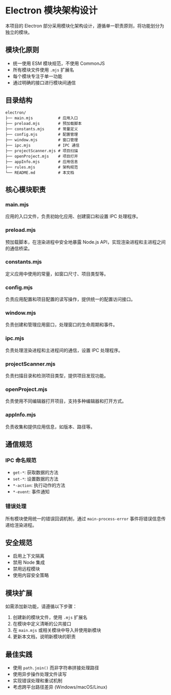 # Electron 模块架构设计

本项目的 Electron 部分采用模块化架构设计，遵循单一职责原则，将功能划分为独立的模块。

## 模块化原则

- 统一使用 ESM 模块规范，不使用 CommonJS
- 所有模块文件使用 `.mjs` 扩展名
- 每个模块专注于单一功能
- 通过明确的接口进行模块间通信

## 目录结构

```
electron/
├── main.mjs           # 应用入口
├── preload.mjs        # 预加载脚本
├── constants.mjs      # 常量定义
├── config.mjs         # 配置管理
├── window.mjs         # 窗口管理
├── ipc.mjs            # IPC 通信
├── projectScanner.mjs # 项目扫描
├── openProject.mjs    # 项目打开
├── appInfo.mjs        # 应用信息
├── rules.mjs          # 架构规范
└── README.md          # 本文档
```

## 核心模块职责

### main.mjs
应用的入口文件，负责初始化应用、创建窗口和设置 IPC 处理程序。

### preload.mjs
预加载脚本，在渲染进程中安全地暴露 Node.js API，实现渲染进程和主进程之间的通信桥梁。

### constants.mjs
定义应用中使用的常量，如窗口尺寸、项目类型等。

### config.mjs
负责应用配置和项目配置的读写操作，提供统一的配置访问接口。

### window.mjs
负责创建和管理应用窗口，处理窗口的生命周期和事件。

### ipc.mjs
负责处理渲染进程和主进程间的通信，设置 IPC 处理程序。

### projectScanner.mjs
负责扫描目录和检测项目类型，提供项目发现功能。

### openProject.mjs
负责使用不同编辑器打开项目，支持多种编辑器和打开方式。

### appInfo.mjs
负责收集和提供应用信息，如版本、路径等。

## 通信规范

### IPC 命名规范

- `get-*`: 获取数据的方法
- `set-*`: 设置数据的方法
- `*-action`: 执行动作的方法
- `*-event`: 事件通知

### 错误处理

所有模块使用统一的错误回调机制，通过 `main-process-error` 事件将错误信息传递给渲染进程。

## 安全规范

- 启用上下文隔离
- 禁用 Node 集成
- 禁用远程模块
- 使用内容安全策略

## 模块扩展

如需添加新功能，请遵循以下步骤：

1. 创建新的模块文件，使用 `.mjs` 扩展名
2. 在模块中定义清晰的公共接口
3. 在 `main.mjs` 或相关模块中导入并使用新模块
4. 更新本文档，说明新模块的职责

## 最佳实践

- 使用 `path.join()` 而非字符串拼接处理路径
- 使用异步操作处理文件读写
- 实现错误处理和重试机制
- 考虑跨平台路径差异 (Windows/macOS/Linux) 